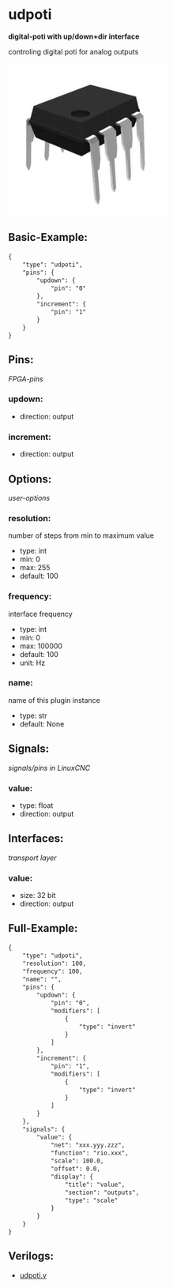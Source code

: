 # udpoti
**digital-poti with up/down+dir interface**

controling digital poti for analog outputs


![image.png](image.png)

## Basic-Example:
```
{
    "type": "udpoti",
    "pins": {
        "updown": {
            "pin": "0"
        },
        "increment": {
            "pin": "1"
        }
    }
}
```

## Pins:
*FPGA-pins*
### updown:

 * direction: output

### increment:

 * direction: output


## Options:
*user-options*
### resolution:
number of steps from min to maximum value

 * type: int
 * min: 0
 * max: 255
 * default: 100

### frequency:
interface frequency

 * type: int
 * min: 0
 * max: 100000
 * default: 100
 * unit: Hz

### name:
name of this plugin instance

 * type: str
 * default: None


## Signals:
*signals/pins in LinuxCNC*
### value:

 * type: float
 * direction: output


## Interfaces:
*transport layer*
### value:

 * size: 32 bit
 * direction: output


## Full-Example:
```
{
    "type": "udpoti",
    "resolution": 100,
    "frequency": 100,
    "name": "",
    "pins": {
        "updown": {
            "pin": "0",
            "modifiers": [
                {
                    "type": "invert"
                }
            ]
        },
        "increment": {
            "pin": "1",
            "modifiers": [
                {
                    "type": "invert"
                }
            ]
        }
    },
    "signals": {
        "value": {
            "net": "xxx.yyy.zzz",
            "function": "rio.xxx",
            "scale": 100.0,
            "offset": 0.0,
            "display": {
                "title": "value",
                "section": "outputs",
                "type": "scale"
            }
        }
    }
}
```

## Verilogs:
 * [udpoti.v](udpoti.v)
